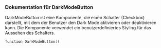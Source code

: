 ### Dokumentation für DarkModeButton

DarkModeButton ist eine Komponente, die einen Schalter (Checkbox) darstellt, mit dem der Benutzer den Dark Mode aktivieren oder deaktivieren kann. Die Komponente verwendet ein benutzerdefiniertes Styling für das Aussehen des Schalters.

```
function DarkModeButton()
```